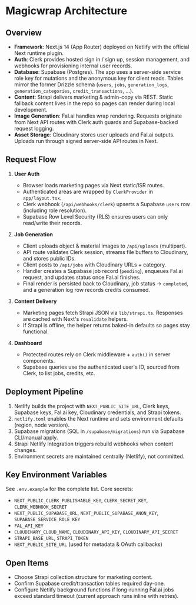 # Magicwrap Architecture

## Overview
- **Framework**: Next.js 14 (App Router) deployed on Netlify with the official Next runtime plugin.
- **Auth**: Clerk provides hosted sign in / sign up, session management, and webhooks for provisioning internal user records.
- **Database**: Supabase (Postgres). The app uses a server-side service role key for mutations and the anonymous key for client reads. Tables mirror the former Drizzle schema (`users`, `jobs`, `generation_logs`, `generation_categories`, `credit_transactions`, ...).
- **Content**: Strapi delivers marketing & admin-copy via REST. Static fallback content lives in the repo so pages can render during local development.
- **Image Generation**: Fal.ai handles wrap rendering. Requests originate from Next API routes with Clerk auth guards and Supabase-backed request logging.
- **Asset Storage**: Cloudinary stores user uploads and Fal.ai outputs. Uploads run through signed server-side API routes in Next.

## Request Flow
1. **User Auth**  
   - Browser loads marketing pages via Next static/ISR routes.  
   - Authenticated areas are wrapped by `ClerkProvider` in `app/layout.tsx`.  
   - Clerk webhook (`/api/webhooks/clerk`) upserts a Supabase `users` row (including role resolution).  
   - Supabase Row Level Security (RLS) ensures users can only read/write their records.

2. **Job Generation**  
   - Client uploads object & material images to `/api/uploads` (multipart).  
   - API route validates Clerk session, streams file buffers to Cloudinary, and stores public IDs.  
   - Client posts to `/api/jobs` with Cloudinary URLs + category.  
   - Handler creates a Supabase job record (`pending`), enqueues Fal.ai request, and updates status once Fal.ai finishes.  
   - Final render is persisted back to Cloudinary, job status -> `completed`, and a generation log row records credits consumed.

3. **Content Delivery**  
   - Marketing pages fetch Strapi JSON via `lib/strapi.ts`. Responses are cached with Next's `revalidate` helpers.  
   - If Strapi is offline, the helper returns baked-in defaults so pages stay functional.

4. **Dashboard**  
   - Protected routes rely on Clerk middleware + `auth()` in server components.  
   - Supabase queries use the authenticated user's ID, sourced from Clerk, to list jobs, credits, etc.

## Deployment Pipeline
1. Netlify builds the project with `NEXT_PUBLIC_SITE_URL`, Clerk keys, Supabase keys, Fal.ai key, Cloudinary credentials, and Strapi tokens.  
2. `netlify.toml` enables the Next runtime and sets environment defaults (region, node version).  
3. Supabase migrations (SQL in `/supabase/migrations`) run via Supabase CLI/manual apply.  
4. Strapi Netlify Integration triggers rebuild webhooks when content changes.  
5. Environment secrets are maintained centrally (Netlify), not committed.

## Key Environment Variables
See `.env.example` for the complete list. Core secrets:
- `NEXT_PUBLIC_CLERK_PUBLISHABLE_KEY`, `CLERK_SECRET_KEY`, `CLERK_WEBHOOK_SECRET`
- `NEXT_PUBLIC_SUPABASE_URL`, `NEXT_PUBLIC_SUPABASE_ANON_KEY`, `SUPABASE_SERVICE_ROLE_KEY`
- `FAL_API_KEY`
- `CLOUDINARY_CLOUD_NAME`, `CLOUDINARY_API_KEY`, `CLOUDINARY_API_SECRET`
- `STRAPI_BASE_URL`, `STRAPI_TOKEN`
- `NEXT_PUBLIC_SITE_URL` (used for metadata & OAuth callbacks)

## Open Items
- Choose Strapi collection structure for marketing content.
- Confirm Supabase credit/transaction tables required day-one.
- Configure Netlify background functions if long-running Fal.ai jobs exceed standard timeout (current approach runs inline with retries).

